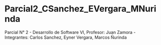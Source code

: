 # Parcial2_CSanchez_EVergara_MNurinda
Parcial N° 2 - Desarrollo de Software VI, Profesor: Juan Zamora - Integrantes: Carlos Sanchez, Eyner Vergara, Marcos Ñurinda
